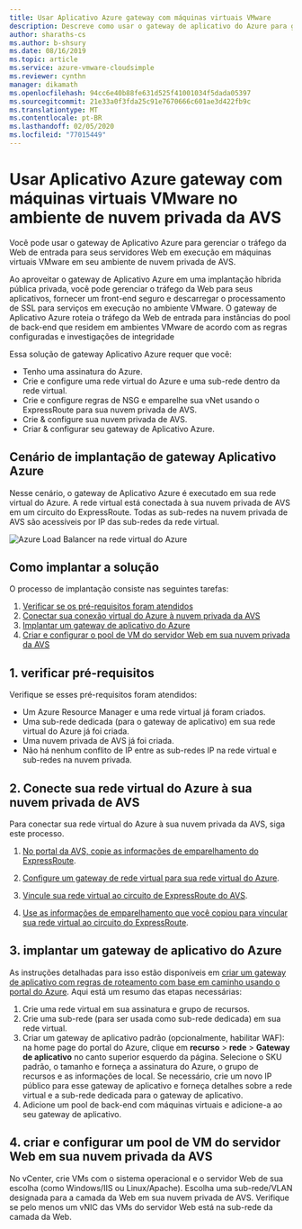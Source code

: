```yaml
---
title: Usar Aplicativo Azure gateway com máquinas virtuais VMware
description: Descreve como usar o gateway de aplicativo do Azure para gerenciar o tráfego da Web de entrada para servidores Web em execução em máquinas virtuais VMware ganhe o ambiente de nuvem privada da AVS
author: sharaths-cs
ms.author: b-shsury
ms.date: 08/16/2019
ms.topic: article
ms.service: azure-vmware-cloudsimple
ms.reviewer: cynthn
manager: dikamath
ms.openlocfilehash: 94cc6e40b88fe631d525f41001034f5dada05397
ms.sourcegitcommit: 21e33a0f3fda25c91e7670666c601ae3d422fb9c
ms.translationtype: MT
ms.contentlocale: pt-BR
ms.lasthandoff: 02/05/2020
ms.locfileid: "77015449"
---
```

# <a name="use-azure-application-gateway-with-vmware-virtual-machines-in-the-avs-private-cloud-environment"></a>Usar Aplicativo Azure gateway com máquinas virtuais VMware no ambiente de nuvem privada da AVS

Você pode usar o gateway de Aplicativo Azure para gerenciar o tráfego da Web de entrada para seus servidores Web em execução em máquinas virtuais VMware em seu ambiente de nuvem privada de AVS.

Ao aproveitar o gateway de Aplicativo Azure em uma implantação híbrida pública privada, você pode gerenciar o tráfego da Web para seus aplicativos, fornecer um front-end seguro e descarregar o processamento de SSL para serviços em execução no ambiente VMware. O gateway de Aplicativo Azure roteia o tráfego da Web de entrada para instâncias do pool de back-end que residem em ambientes VMware de acordo com as regras configuradas e investigações de integridade

Essa solução de gateway Aplicativo Azure requer que você:

* Tenho uma assinatura do Azure.
* Crie e configure uma rede virtual do Azure e uma sub-rede dentro da rede virtual.
* Crie e configure regras de NSG e emparelhe sua vNet usando o ExpressRoute para sua nuvem privada de AVS.
* Crie & configure sua nuvem privada de AVS.
* Criar & configurar seu gateway de Aplicativo Azure.

## <a name="azure-application-gateway-deployment-scenario"></a>Cenário de implantação de gateway Aplicativo Azure

Nesse cenário, o gateway de Aplicativo Azure é executado em sua rede virtual do Azure. A rede virtual está conectada à sua nuvem privada de AVS em um circuito do ExpressRoute. Todas as sub-redes na nuvem privada de AVS são acessíveis por IP das sub-redes da rede virtual.

![Azure Load Balancer na rede virtual do Azure](media/load-balancer-use-case.png)

## <a name="how-to-deploy-the-solution"></a>Como implantar a solução

O processo de implantação consiste nas seguintes tarefas:

1. [Verificar se os pré-requisitos foram atendidos](#1-verify-prerequisites)
2. [Conectar sua conexão virtual do Azure à nuvem privada da AVS](#2-connect-your-azure-virtual-network-to-your-avs-private-cloud)
3. [Implantar um gateway de aplicativo do Azure](#3-deploy-an-azure-application-gateway)
4. [Criar e configurar o pool de VM do servidor Web em sua nuvem privada da AVS](#4-create-and-configure-a-web-server-vm-pool-in-your-avs-private-cloud)

## <a name="1-verify-prerequisites"></a>1. verificar pré-requisitos

Verifique se esses pré-requisitos foram atendidos:

* Um Azure Resource Manager e uma rede virtual já foram criados.
* Uma sub-rede dedicada (para o gateway de aplicativo) em sua rede virtual do Azure já foi criada.
* Uma nuvem privada de AVS já foi criada.
* Não há nenhum conflito de IP entre as sub-redes IP na rede virtual e sub-redes na nuvem privada.

## <a name="2-connect-your-azure-virtual-network-to-your-avs-private-cloud"></a>2. Conecte sua rede virtual do Azure à sua nuvem privada de AVS

Para conectar sua rede virtual do Azure à sua nuvem privada da AVS, siga este processo.

1. [No portal da AVS, copie as informações de emparelhamento do ExpressRoute](virtual-network-connection.md).

2. [Configure um gateway de rede virtual para sua rede virtual do Azure](../expressroute/expressroute-howto-add-gateway-portal-resource-manager.md).

3. [Vincule sua rede virtual ao circuito de ExpressRoute do AVS](../expressroute/expressroute-howto-linkvnet-portal-resource-manager.md#connect-a-vnet-to-a-circuit---different-subscription).

4. [Use as informações de emparelhamento que você copiou para vincular sua rede virtual ao circuito do ExpressRoute](virtual-network-connection.md).

## <a name="3-deploy-an-azure-application-gateway"></a>3. implantar um gateway de aplicativo do Azure

As instruções detalhadas para isso estão disponíveis em [criar um gateway de aplicativo com regras de roteamento com base em caminho usando o portal do Azure](../application-gateway/create-url-route-portal.md). Aqui está um resumo das etapas necessárias:

1. Crie uma rede virtual em sua assinatura e grupo de recursos.
2. Crie uma sub-rede (para ser usada como sub-rede dedicada) em sua rede virtual.
3. Criar um gateway de aplicativo padrão (opcionalmente, habilitar WAF): na home page do portal do Azure, clique em **recurso** > **rede** > **Gateway de aplicativo** no canto superior esquerdo da página. Selecione o SKU padrão, o tamanho e forneça a assinatura do Azure, o grupo de recursos e as informações de local. Se necessário, crie um novo IP público para esse gateway de aplicativo e forneça detalhes sobre a rede virtual e a sub-rede dedicada para o gateway de aplicativo.
4. Adicione um pool de back-end com máquinas virtuais e adicione-a ao seu gateway de aplicativo.

## <a name="4-create-and-configure-a-web-server-vm-pool-in-your-avs-private-cloud"></a>4. criar e configurar um pool de VM do servidor Web em sua nuvem privada da AVS

No vCenter, crie VMs com o sistema operacional e o servidor Web de sua escolha (como Windows/IIS ou Linux/Apache). Escolha uma sub-rede/VLAN designada para a camada da Web em sua nuvem privada de AVS. Verifique se pelo menos um vNIC das VMs do servidor Web está na sub-rede da camada da Web.

